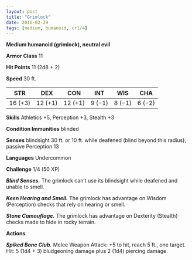```yaml
---
layout: post
title: "Grimlock"
date: 2016-02-29
tags: [medium, humanoid, cr1/4]
---
```


**Medium humanoid (grimlock), neutral evil**

**Armor Class** 11

**Hit Points** 11 (2d8 + 2)

**Speed** 30 ft.

|   STR   |   DEX   |   CON   |   INT   |   WIS   |   CHA   |
|:-----:|:-----:|:-----:|:-----:|:-----:|:-----:|
| 16 (+3) | 12 (+1) | 12 (+1) | 9 (−1) | 8 (−1) | 6 (−2) |

**Skills** Athletics +5, Perception +3, Stealth +3 

**Condition Immunities** blinded 

**Senses** blindsight 30 ft. or 10 ft. while deafened (blind beyond this radius), passive Perception 13 

**Languages** Undercommon 

**Challenge** 1/4 (50 XP)

***Blind Senses.*** The grimlock can’t use its blindsight while deafened and unable to smell. 

***Keen Hearing and Smell.*** The grimlock has advantage on Wisdom (Perception) checks that rely on hearing or smell. 

***Stone Camouflage.*** The grimlock has advantage on Dexterity (Stealth) checks made to hide in rocky terrain.

**Actions** 

***Spiked Bone Club.*** Melee Weapon Attack: +5 to hit, reach 5 ft., one target. Hit: 5 (1d4 + 3) bludgeoning damage plus 2 (1d4) piercing damage.
